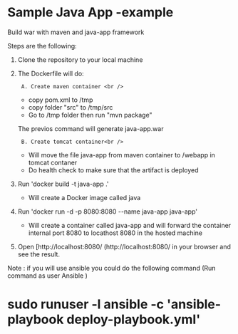 

#  Sample Java App -example

Build war with maven and java-app framework

Steps are the following:

1. Clone the repository to your local machine
2. The Dockerfile will do:

        A. Create maven container <br />
        
     * copy pom.xml to /tmp <br />
     * copy folder "src" to /tmp/src <br />
     * Go to /tmp folder then run "mvn package"<br />
      
      The previos command will generate java-app.war<br />
        
        B. Create tomcat container<br />
        
     * Will move the file java-app from maven container to /webapp in tomcat contaner<br />
     * Do health check to make sure that the artifact is deployed

3. Run 'docker build -t java-app .' <br />
    
     * Will create a Docker image called java <br />

4. Run 'docker run -d -p 8080:8080 --name java-app java-app' <br />
     * Will create a container called java-app and will forward the container internal port 8080 to locathost 8080 in the hosted machine

5. Open [http://localhost:8080/
(http://localhost:8080/ in your browser and see the result.

Note : if you will use ansible you could do the following command (Run command as user Ansible )
# sudo runuser -l  ansible  -c 'ansible-playbook deploy-playbook.yml'
